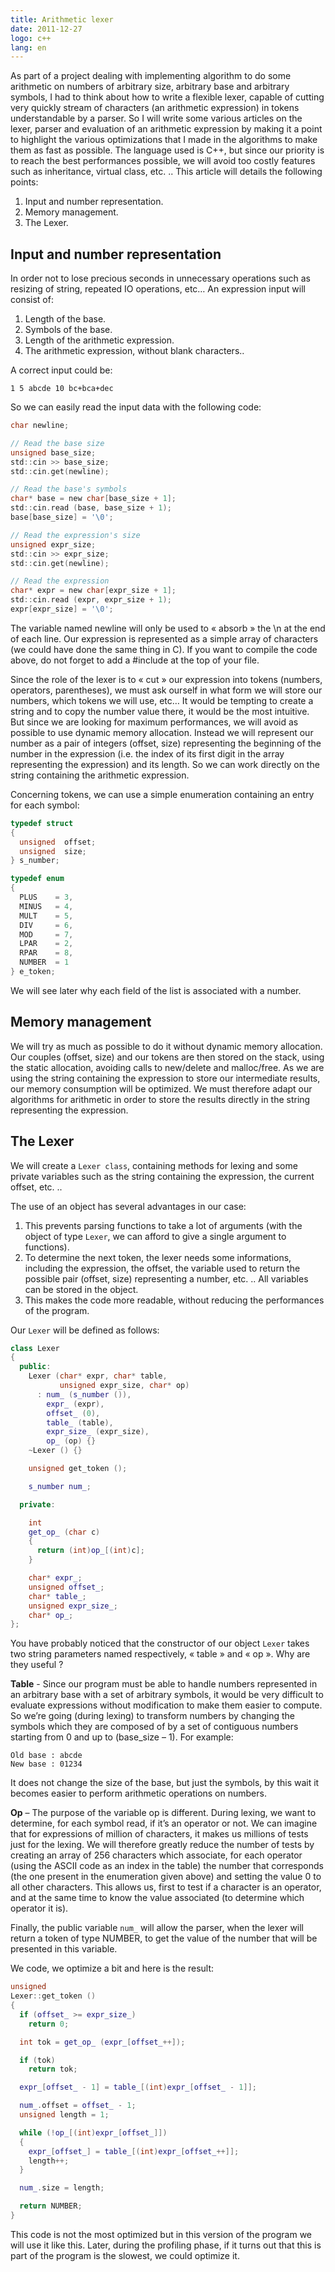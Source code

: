 ```yaml
---
title: Arithmetic lexer
date: 2011-12-27
logo: c++
lang: en
---
```


As part of a project dealing with implementing algorithm to do some
arithmetic on numbers of arbitrary size, arbitrary base and arbitrary
symbols, I had to think about how to write a flexible lexer, capable of
cutting very quickly stream of characters (an arithmetic expression) in
tokens understandable by a parser. So I will write some various articles
on the lexer, parser and evaluation of an arithmetic expression by
making it a point to highlight the various optimizations that I made in
the algorithms to make them as fast as possible. The language used is
C++, but since our priority is to reach the best performances possible,
we will avoid too costly features such as inheritance, virtual class,
etc. .. This article will details the following points:

1. Input and number representation.
2. Memory management.
3. The Lexer.

## Input and number representation

In order not to lose precious seconds in unnecessary operations such as
resizing of string, repeated IO operations, etc… An expression input
will consist of:

1. Length of the base.
2. Symbols of the base.
3. Length of the arithmetic expression.
4. The arithmetic expression, without blank characters..

A correct input could be:

```
1 5 abcde 10 bc+bca+dec
```

So we can easily read the input data with the following code:

```c
char newline;

// Read the base size
unsigned base_size;
std::cin >> base_size;
std::cin.get(newline);

// Read the base's symbols
char* base = new char[base_size + 1];
std::cin.read (base, base_size + 1);
base[base_size] = '\0';

// Read the expression's size
unsigned expr_size;
std::cin >> expr_size;
std::cin.get(newline);

// Read the expression
char* expr = new char[expr_size + 1];
std::cin.read (expr, expr_size + 1);
expr[expr_size] = '\0';
```

The variable named newline will only be used to « absorb » the \n at
the end of each line. Our expression is represented as a simple array
of characters (we could have done the same thing in C). If you want to
compile the code above, do not forget to add a #include <iostream> at
the top of your file.

Since the role of the lexer is to « cut » our expression into
tokens (numbers, operators, parentheses), we must ask ourself in what
form we will store our numbers, which tokens we will use, etc… It
would be tempting to create a string and to copy the number value
there, it would be the most intuitive. But since we are looking
for maximum performances, we will avoid as possible to use dynamic
memory allocation. Instead we will represent our number as a pair of
integers (offset, size) representing the beginning of the number in the
expression (i.e. the index of its first digit in the array representing
the expression) and its length. So we can work directly on the string
containing the arithmetic expression.

Concerning tokens, we can use a simple enumeration containing an entry for each symbol:

```c
typedef struct
{
  unsigned  offset;
  unsigned  size;
} s_number;

typedef enum
{
  PLUS    = 3,
  MINUS   = 4,
  MULT    = 5,
  DIV     = 6,
  MOD     = 7,
  LPAR    = 2,
  RPAR    = 8,
  NUMBER  = 1
} e_token;
```

We will see later why each field of the list is associated with a number.

## Memory management

We will try as much as possible to do it without dynamic memory
allocation. Our couples (offset, size) and our tokens are then stored
on the stack, using the static allocation, avoiding calls to new/delete
and malloc/free. As we are using the string containing the expression
to store our intermediate results, our memory consumption will be
optimized. We must therefore adapt our algorithms for arithmetic in
order to store the results directly in the string representing the
expression.

## The Lexer

We will create a `Lexer class`, containing methods for lexing and some
private variables such as the string containing the expression, the
current offset, etc. ..

The use of an object has several advantages in our case:

1. This prevents parsing functions to take a lot of arguments (with
the object of type `Lexer`, we can afford to give a single argument to
functions).
2. To determine the next token, the lexer needs some informations,
including the expression, the offset, the variable used to return
the possible pair (offset, size) representing a number, etc. .. All
variables can be stored in the object.
3. This makes the code more readable, without reducing the performances
of the program.

Our `Lexer` will be defined as follows:

```c++
class Lexer
{
  public:
    Lexer (char* expr, char* table,
           unsigned expr_size, char* op)
      : num_ (s_number ()),
        expr_ (expr),
        offset_ (0),
        table_ (table),
        expr_size_ (expr_size),
        op_ (op) {}
    ~Lexer () {}

    unsigned get_token ();

    s_number num_;

  private:

    int
    get_op_ (char c)
    {
      return (int)op_[(int)c];
    }

    char* expr_;
    unsigned offset_;
    char* table_;
    unsigned expr_size_;
    char* op_;
};
```

You have probably noticed that the constructor of our object `Lexer` takes
two string parameters named respectively, « table » and « op ». Why
are they useful ?

**Table** - Since our program must be able to handle numbers represented
in an arbitrary base with a set of arbitrary symbols, it would be
very difficult to evaluate expressions without modification to make
them easier to compute. So we’re going (during lexing) to transform
numbers by changing the symbols which they are composed of by a set of
contiguous numbers starting from 0 and up to (base_size – 1). For
example:

```
Old base : abcde
New base : 01234
```

It does not change the size of the base, but just the symbols, by this
wait it becomes easier to perform arithmetic operations on numbers.

**Op** – The purpose of the variable op is different. During lexing,
we want to determine, for each symbol read, if it’s an operator or
not. We can imagine that for expressions of million of characters,
it makes us millions of tests just for the lexing. We will therefore
greatly reduce the number of tests by creating an array of 256
characters which associate, for each operator (using the ASCII code as
an index in the table) the number that corresponds (the one present
in the enumeration given above) and setting the value 0 to all other
characters. This allows us, first to test if a character is an operator,
and at the same time to know the value associated (to determine which
operator it is).

Finally, the public variable `num_` will allow the parser, when the lexer
will return a token of type NUMBER, to get the value of the number that
will be presented in this variable.

We code, we optimize a bit and here is the result:

```c++
unsigned
Lexer::get_token ()
{
  if (offset_ >= expr_size_)
    return 0;

  int tok = get_op_ (expr_[offset_++]);

  if (tok)
    return tok;

  expr_[offset_ - 1] = table_[(int)expr_[offset_ - 1]];

  num_.offset = offset_ - 1;
  unsigned length = 1;

  while (!op_[(int)expr_[offset_]])
  {
    expr_[offset_] = table_[(int)expr_[offset_++]];
    length++;
  }

  num_.size = length;

  return NUMBER;
}
```

This code is not the most optimized but in this version of the program
we will use it like this. Later, during the profiling phase, if it turns
out that this is part of the program is the slowest, we could optimize
it.
